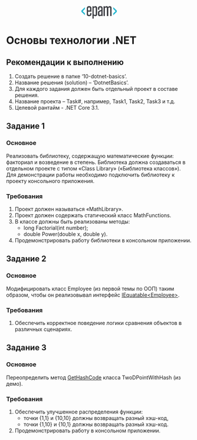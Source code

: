 <div style="text-align:center"><img src="media\epam_logo.png" style="width:1in;height:0.35417in" /></div>

# Основы технологии .NET

## Рекомендации к выполнению

1.  Создать решение в папке ‘10-dotnet-basics’.
2.  Название решения (solution) – ‘DotnetBasics’.
3.  Для каждого задания должен быть отдельный проект в составе решения.
4.  Название проекта – Task\#, например, Task1, Task2, Task3 и т.д.
5.  Целевой рантайм - .NET Core 3.1.

## Задание 1

### Основное

Реализовать библиотеку, содержащую математические функции: факториал и возведение в степень. Библиотека должна создаваться в отдельном проекте с типом «Class Library» («Библиотека классов»). Для демонстрации работы необходимо подключить библиотеку к проекту консольного приложения.

### Требования

1. Проект должен называться «MathLibrary».
2. Проект должен содержать статический класс MathFunctions.
3.  В классе должны быть реализованы методы:
    - long Factorial(int number);
    - double Power(double x, double y).
4. Продемонстрировать работу библиотеки в консольном приложении.

## Задание 2

### Основное

Модифицировать класс Employee (из первой темы по ООП) таким образом,
чтобы он реализовывал интерфейс [IEquatable&lt;Employee&gt;](https://docs.microsoft.com/en-us/dotnet/api/system.iequatable-1?view=netcore-3.1).

### Требования

1. Обеспечить корректное поведение логики сравнения объектов в различных сценариях.

## Задание 3

### Основное

Переопределить метод [GetHashCode](https://docs.microsoft.com/ru-ru/dotnet/api/system.object.gethashcode?view=netcore-3.1) класса TwoDPointWithHash (из демо).

### Требования

1. Обеспечить улучшенное распределения функции:
    - точки {1,1} и {10,10} должны возвращать разный хэш-код,
    - точки {1,10} и {10,1} должны возвращать разный хэш-код.
2. Продемонстрировать работу в консольном приложении.
